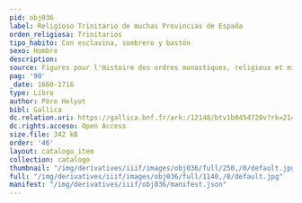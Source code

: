 ```yaml
---
pid: obj036
label: Religioso Trinitario de muchas Provincias de España
orden_religiosa: Trinitarios
tipo_habito: Con esclavina, sombrero y bastón
sexo: Hombre
description: 
source: Figures pour l'Histoire des ordres monastiques, religieux et militaires
pag: '90'
_date: 1660-1716
type: Libro
author: Père Helyot
bibl: Gallica
dc.relation.uri: https://gallica.bnf.fr/ark:/12148/btv1b8454720v?rk=21459;5
dc.rights.acceso: Open Access
size.file: 342 kB
order: '46'
layout: catalogo_item
collection: catalogo
thumbnail: "/img/derivatives/iiif/images/obj036/full/250,/0/default.jpg"
full: "/img/derivatives/iiif/images/obj036/full/1140,/0/default.jpg"
manifest: "/img/derivatives/iiif/obj036/manifest.json"
---
```

